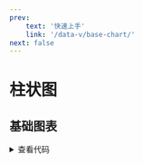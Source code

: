 ```yaml
---
prev:
    text: '快速上手'
    link: '/data-v/base-chart/'
next: false
---
```


# 柱状图

## 基础图表


<script setup>
    import demo from './demo.vue'
</script>


<ClientOnly>
    <demo />
</ClientOnly>
<details>
<summary>查看代码</summary>
<<< @/docs/data-v/components/base-chart/demo.vue
</details>
